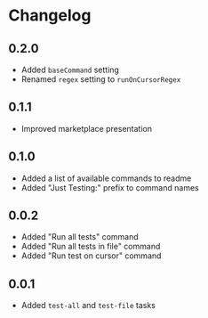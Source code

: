 # Changelog

## 0.2.0

- Added `baseCommand` setting
- Renamed `regex` setting to `runOnCursorRegex`

## 0.1.1

- Improved marketplace presentation

## 0.1.0

- Added a list of available commands to readme
- Added "Just Testing:" prefix to command names

## 0.0.2

- Added "Run all tests" command
- Added "Run all tests in file" command
- Added "Run test on cursor" command

## 0.0.1

- Added `test-all` and `test-file` tasks
